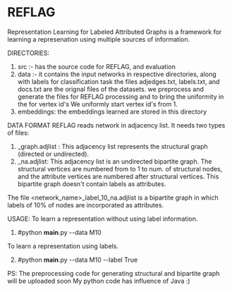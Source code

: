 # REFLAG
Representation Learning for Labeled Attributed Graphs is a framework for learning a represenation using multiple sources of information.

DIRECTORIES:
  1. src :- has the source code for REFLAG, and evaluation
  2. data :- it contains the input networks in respective directories, along with labels for classification task
		the files adjedges.txt, labels.txt, and docs.txt are the orignal files of the datasets. 
		we preprocess and generate the files for REFLAG processing and to bring the uniformity in the for vertex id's
		We uniformly start vertex id's from 1. 
  3. embeddings: the embeddings learned are stored in this directory
 
DATA FORMAT
  REFLAG reads network in adjacency list. It needs two types of files:
 1. <network name>_graph.adjlist : This adjacency list represents the structural graph (directed or undirected).
 2. <network name>_na.adjlist: This adjacency list is an undirected bipartite graph. The structural vertices are numbered from to 1 to num. of structural nodes, and 
		the attribute vertices are numbered after structural vertices. This bipartite graph doesn't contain labels as attributes. 

  The file <network_name>_label_10_na.adjlist is a bipartite graph in which labels of 10% of nodes are incorporated as attributes.  

USAGE:
To learn a representation without using label information. 

1. #python __main__.py --data M10

To learn a representation using labels.

2. #python __main__.py --data M10 --label True


PS: The preprocessing code for generating structural and bipartite graph will be uploaded soon
    My python code has influence of Java :)
